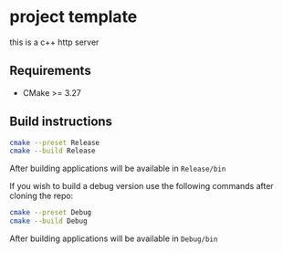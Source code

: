 # project template
this is a c++ http server

## Requirements
- CMake >= 3.27

## Build instructions
```bash
cmake --preset Release
cmake --build Release
```
After building applications will be available in ```Release/bin```

If you wish to build a debug version use the following commands after cloning the repo:
```bash
cmake --preset Debug
cmake --build Debug
```

After building applications will be available in ```Debug/bin```